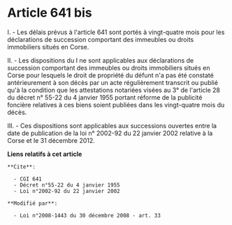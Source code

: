 # Article 641 bis

I. - Les délais prévus à l'article 641 sont portés à vingt-quatre mois pour les déclarations de succession comportant des
immeubles ou droits immobiliers situés en Corse.

II. - Les dispositions du I ne sont applicables aux déclarations de succession comportant des immeubles ou droits immobiliers
situés en Corse pour lesquels le droit de propriété du défunt n'a pas été constaté antérieurement à son décès par un acte
régulièrement transcrit ou publié qu'à la condition que les attestations notariées visées au 3° de l'article 28 du décret n°
55-22 du 4 janvier 1955 portant réforme de la publicité foncière relatives à ces biens soient publiées dans les vingt-quatre
mois du décès.

III. - Ces dispositions sont applicables aux successions ouvertes entre la date de publication de la loi n° 2002-92 du 22
janvier 2002 relative à la Corse et le 31 décembre 2012.

**Liens relatifs à cet article**

	**Cite**:

	  - CGI 641
	  - Décret n°55-22 du 4 janvier 1955
	  - Loi n°2002-92 du 22 janvier 2002

	**Modifié par**:

	  - Loi n°2008-1443 du 30 décembre 2008 - art. 33
